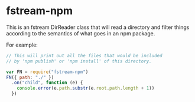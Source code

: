 # fstream-npm

This is an fstream DirReader class that will read a directory and filter
things according to the semantics of what goes in an npm package.

For example:

```javascript
// This will print out all the files that would be included
// by 'npm publish' or 'npm install' of this directory.

var FN = require("fstream-npm")
FN({ path: "./" })
  .on("child", function (e) {
    console.error(e.path.substr(e.root.path.length + 1))
  })
```

